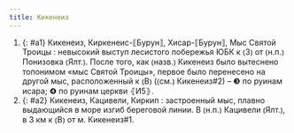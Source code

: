```yaml
---
title: Кикенеиз
---
```


1. {: #a1} Кикенеиз, Киркенеис-⟦Бурун⟧, Хисар-⟦Бурун⟧, Мыс Святой Троицы
: невысокий выступ лесистого побережья ЮБК к ⦅З⦆ от ⦅н.п.⦆ Понизовка ⦅Ялт.⦆. После того, как ⦅назв.⦆ Кикенеиз было вытеснено топонимом «мыс Святой Троицы», первое было перенесено на другой мыс, расположенный к ⦅В⦆ (⦅см.⦆ Кикенеиз#2) – ❸ по руинам исара; ❹ по руинам церкви ⦃И5⦄.
2. {: #a2} Кикенеиз, Кацивели, Киркип
: застроенный мыс, плавно выдающийся в море изгиб береговой линии. В ⦅н.п.⦆ Кацивели ⦅Ялт.⦆, в 3 км к ⦅В⦆ от м. Кикенеиз#1.
